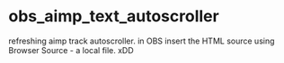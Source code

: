 # obs_aimp_text_autoscroller
refreshing aimp track autoscroller.
in OBS insert the HTML source using Browser Source - a local file. xDD
